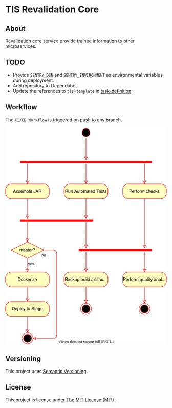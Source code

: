 # TIS Revalidation Core

## About
Revalidation core service provide trainee information to other microservices.

## TODO
 - Provide `SENTRY_DSN` and `SENTRY_ENVIRONMENT` as environmental variables
   during deployment.
 - Add repository to Dependabot.
 - Update the references to `tis-template` in [task-definition].

## Workflow
The `CI/CD Workflow` is triggered on push to any branch.

![CI/CD workflow](.github/workflows/ci-cd-workflow.svg "CI/CD Workflow")

## Versioning
This project uses [Semantic Versioning](semver.org).

## License
This project is license under [The MIT License (MIT)](LICENSE).

[task-definition]: .aws/task-definition.json
